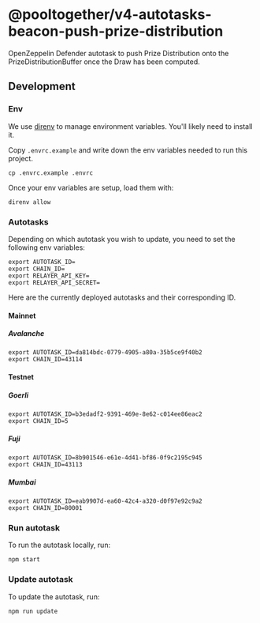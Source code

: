 # @pooltogether/v4-autotasks-beacon-push-prize-distribution

OpenZeppelin Defender autotask to push Prize Distribution onto the PrizeDistributionBuffer once the Draw has been computed.

## Development

### Env

We use [direnv](https://direnv.net) to manage environment variables. You'll likely need to install it.

Copy `.envrc.example` and write down the env variables needed to run this project.
```
cp .envrc.example .envrc
```

Once your env variables are setup, load them with:
```
direnv allow
```

### Autotasks

Depending on which autotask you wish to update, you need to set the following env variables:

```
export AUTOTASK_ID=
export CHAIN_ID=
export RELAYER_API_KEY=
export RELAYER_API_SECRET=
```

Here are the currently deployed autotasks and their corresponding ID.

#### Mainnet

##### Avalanche

```
export AUTOTASK_ID=da814bdc-0779-4905-a80a-35b5ce9f40b2
export CHAIN_ID=43114
```

#### Testnet
##### Goerli

```
export AUTOTASK_ID=b3edadf2-9391-469e-8e62-c014ee86eac2
export CHAIN_ID=5
```

##### Fuji

```
export AUTOTASK_ID=8b901546-e61e-4d41-bf86-0f9c2195c945
export CHAIN_ID=43113
```

##### Mumbai

```
export AUTOTASK_ID=eab9907d-ea60-42c4-a320-d0f97e92c9a2
export CHAIN_ID=80001
```

### Run autotask

To run the autotask locally, run:

```
npm start
```

### Update autotask

To update the autotask, run:

```
npm run update
```
